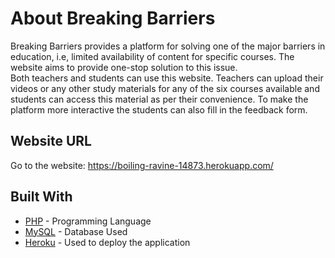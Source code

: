 # About Breaking Barriers
Breaking Barriers provides a platform for solving one of the major barriers in education, i.e, limited availability of content for specific courses. The website aims to provide one-stop solution to this issue.<br> Both teachers and students can use this website. Teachers can upload their videos or any other study materials for any of the six courses available and students can access this material as per their convenience. To make the platform more interactive the students can also fill in the feedback form.
## Website URL
Go to the website: https://boiling-ravine-14873.herokuapp.com/
## Built With
* [PHP](https://www.php.net/docs.php) - Programming Language
* [MySQL](https://www.mysql.com/) - Database Used
* [Heroku](https://devcenter.heroku.com/categories/reference) - Used to deploy the application
